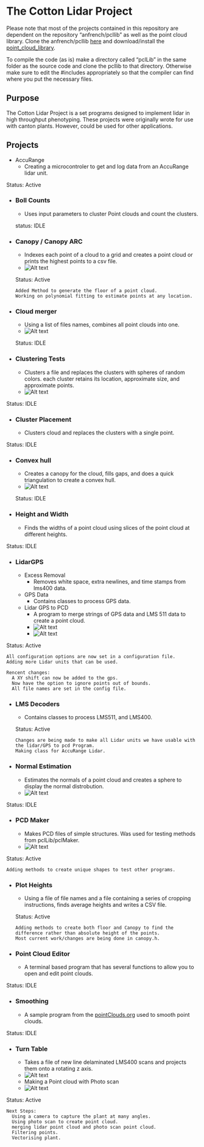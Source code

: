 # The Cotton Lidar Project

  Please note that most of the projects contained in this repository are dependent on the repository “anfrench/pcllib” as well as the point cloud library. Clone the anfrench/pcllib [here](https://github.com/anfrench/pcllib) and download/install the [point_cloud_library](http://pointclouds.org/downloads/).

  To compile the code (as is) make a directory called “pclLib” in the same folder as the source code and clone the pcllib to that directory. Otherwise make sure to edit the #includes appropriately so that the compiler can find where you put the necessary files.

## Purpose

  The Cotton Lidar Project is a set programs designed to implement lidar in high throughput phenotyping. These projects were originally wrote for use with canton plants. However, could be used for other applications.

## Projects

* AccuRange
  * Creating a microcontroler to get and log data from an AccuRange lidar unit.

Status: Active

* ### Boll Counts
  * Uses input parameters to cluster Point clouds and count the clusters.
  
  status: IDLE
* ### Canopy / Canopy ARC
  * Indexes each point of a cloud to a grid and creates a point cloud or prints the highest points to a csv file.
  * ![Alt text](Photos/Canopy.PNG)
  
  Status: Active

      Added Method to generate the floor of a point cloud.
      Working on polynomial fitting to estimate points at any location.

* ### Cloud merger
  * Using a list of files names, combines all point clouds into one.
  * ![Alt text](Photos/Merged.PNG)
  
  Status: IDLE

* ### Clustering Tests
  * Clusters a file and replaces the clusters with spheres of random colors. each cluster retains its location, approximate size, and approximate points.
  * ![Alt text](Photos/ClusteredZoom.PNG)

Status: IDLE

* ### Cluster Placement
  * Clusters cloud and replaces the clusters with a single point.

Status: IDLE

* ### Convex hull
  * Creates a canopy for the cloud, fills gaps, and does a quick triangulation to create a convex hull.
  * ![Alt text](Photos/ConvexHull.png)
  
  Status: IDLE

* ### Height and Width
  * Finds the widths of a point cloud using slices of the point cloud at different heights.
  
Status: IDLE

* ### LidarGPS
  * Excess Removal
    * Removes white space, extra newlines, and time stamps from lms400 data.
  * GPS Data
    * Contains classes to process GPS data.
  * Lidar GPS to PCD
    * A program to merge strings of GPS data and LMS 511 data to create a point cloud.
    * ![Alt text](Photos/NewGPSLidarToPCD.PNG)
    * ![Alt text](/Photos/LMS511Sample.PNG)

Status: Active

    All configuration options are now set in a configuration file.
    Adding more Lidar units that can be used.

    Rencent changes:
      A XY shift can now be added to the gps.
      Now have the option to ignore points out of bounds.
      All file names are set in the config file.

* ### LMS Decoders
  * Contains classes to process LMS511, and LMS400.
  
  Status: Active
  
      Changes are being made to make all Lidar units we have usable with the lidar/GPS to pcd Program.
      Making class for AccuRange Lidar.

* ### Normal Estimation
  * Estimates the normals of a point cloud and creates a sphere to display the normal distrobution.
  * ![Alt text](Photos/Normals.PNG)

Status: IDLE

* ### PCD Maker
  * Makes PCD files of simple structures. Was used for testing methods from pclLib/pclMaker.
  * ![Alt text](Photos/branch.PNG)

Status: Active

    Adding methods to create unique shapes to test other programs.

* ### Plot Heights
  * Using a file of file names and a file containing a series of cropping instructions, finds average heights and writes a CSV file.

  Status: Active
  
      Adding methods to create both floor and Canopy to find the difference rather than absolute height of the points.
      Most current work/changes are being done in canopy.h.

* ### Point Cloud Editor
  * A terminal based program that has several functions to allow you to open and edit point clouds.

Status: IDLE

* ### Smoothing
  * A sample program from the [pointClouds.org](http://pointclouds.org/documentation/tutorials/resampling.php#moving-least-squares) used to smooth point clouds.

Status: IDLE

* ### Turn Table
  * Takes a file of new line delaminated LMS400 scans and projects them onto a rotating z axis.
  * ![Alt text](Photos/TurnTabledSmoothed.PNG)
  * Making a Point cloud with Photo scan
  * ![Alt text](Photos/PhotoScanResult2.png)
  
Status: Active

    Next Steps:
      Using a camera to capture the plant at many angles.
      Using photo scan to create point cloud.
      merging lidar point cloud and photo scan point cloud.
      Filtering points.
      Vectorising plant.